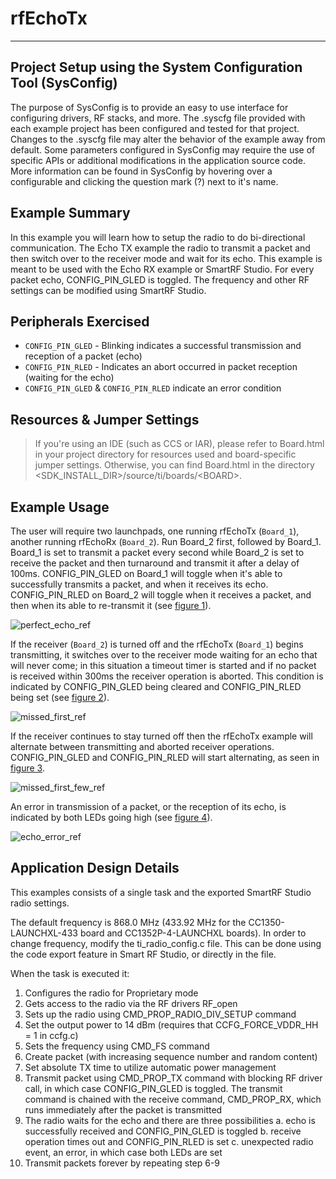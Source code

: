 # rfEchoTx

---

Project Setup using the System Configuration Tool (SysConfig)
-------------------------
The purpose of SysConfig is to provide an easy to use interface for configuring
drivers, RF stacks, and more. The .syscfg file provided with each example
project has been configured and tested for that project. Changes to the .syscfg
file may alter the behavior of the example away from default. Some parameters
configured in SysConfig may require the use of specific APIs or additional
modifications in the application source code. More information can be found in
SysConfig by hovering over a configurable and clicking the question mark (?)
next to it's name.

Example Summary
---------------
In this example you will learn how to setup the radio to do bi-directional
communication. The Echo TX example the radio to transmit a packet and then
switch over to the receiver mode and wait for its echo. This example is meant
to be used with the Echo RX example or SmartRF Studio. For every packet echo,
CONFIG_PIN_GLED is toggled. The frequency and other RF settings can be modified
using SmartRF Studio.

Peripherals Exercised
---------------------
* `CONFIG_PIN_GLED` - Blinking indicates a successful transmission and reception
  of a packet (echo)
* `CONFIG_PIN_RLED` - Indicates an abort occurred in packet reception (waiting
  for the echo)
* `CONFIG_PIN_GLED` & `CONFIG_PIN_RLED` indicate an error condition

Resources & Jumper Settings
---------------------------
> If you're using an IDE (such as CCS or IAR), please refer to Board.html in
your project directory for resources used and board-specific jumper settings.
Otherwise, you can find Board.html in the directory
&lt;SDK_INSTALL_DIR&gt;/source/ti/boards/&lt;BOARD&gt;.

Example Usage
-------------
The user will require two launchpads, one running rfEchoTx (`Board_1`),
another running rfEchoRx (`Board_2`). Run Board_2 first, followed by
Board_1. Board_1 is set to transmit a packet every second while Board_2 is
set to receive the packet and then turnaround and transmit it after a delay of
100ms. CONFIG_PIN_GLED on Board_1 will toggle when it's able to successfully
transmits a packet, and when it receives its echo. CONFIG_PIN_RLED on Board_2
will toggle when it receives a packet, and then when its able to
re-transmit it (see [figure 1]).

![perfect_echo_ref][figure 1]

If the receiver (`Board_2`) is turned off and the rfEchoTx (`Board_1`) begins
transmitting, it switches over to the receiver mode waiting for an echo that
will never come; in this situation a timeout timer is started and if no
packet is received within 300ms the receiver operation is aborted. This
condition is indicated by CONFIG_PIN_GLED being cleared and CONFIG_PIN_RLED
being set (see [figure 2]).

![missed_first_ref][figure 2]

If the receiver continues to stay turned off then the rfEchoTx example will
alternate between transmitting and aborted receiver operations. CONFIG_PIN_GLED
and CONFIG_PIN_RLED will start alternating, as seen in [figure 3].

![missed_first_few_ref][figure 3]

An error in transmission of a packet, or the reception of its echo, is
indicated by both LEDs going high (see [figure 4]).

![echo_error_ref][figure 4]

Application Design Details
--------------------------
This examples consists of a single task and the exported SmartRF Studio radio
settings.

The default frequency is 868.0 MHz (433.92 MHz for the
CC1350-LAUNCHXL-433 board and CC1352P-4-LAUNCHXL boards). In order to change frequency, modify the
ti_radio_config.c file. This can be done using the code export feature in
Smart RF Studio, or directly in the file.

When the task is executed it:

1. Configures the radio for Proprietary mode
2. Gets access to the radio via the RF drivers RF_open
3. Sets up the radio using CMD_PROP_RADIO_DIV_SETUP command
4. Set the output power to 14 dBm (requires that CCFG_FORCE_VDDR_HH = 1 in ccfg.c)
5. Sets the frequency using CMD_FS command
6. Create packet (with increasing sequence number and random content)
7. Set absolute TX time to utilize automatic power management
8. Transmit packet using CMD_PROP_TX command with blocking RF driver call, in
   which case CONFIG_PIN_GLED is toggled. The transmit command is chained with
   the receive command, CMD_PROP_RX, which runs immediately after the packet
   is transmitted
9. The radio waits for the echo and there are three possibilities
   a. echo is successfully received and CONFIG_PIN_GLED is toggled
   b. receive operation times out and CONFIG_PIN_RLED is set
   c. unexpected radio event, an error, in which case both LEDs are set
10. Transmit packets forever by repeating step 6-9


[figure 1]:rfEcho_PerfectEcho.png "Perfect Echo"
[figure 2]:rfEcho_MissedFirstPacket.png "Missed First Packet"
[figure 3]:rfEcho_MissingFirstCouplePackets.png "Missing First Couple of Packets"
[figure 4]:rfEcho_ErrorTxRx.png "Echo Error"
